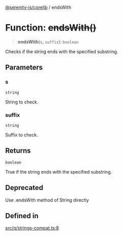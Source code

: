[@serenity-is/corelib](../README.md) / endsWith

# Function: ~~endsWith()~~

> **endsWith**(`s`, `suffix`): `boolean`

Checks if the string ends with the specified substring.

## Parameters

### s

`string`

String to check.

### suffix

`string`

Suffix to check.

## Returns

`boolean`

True if the string ends with the specified substring.

## Deprecated

Use .endsWith method of String directly

## Defined in

[src/q/strings-compat.ts:8](https://github.com/serenity-is/serenity/blob/master/packages/corelib/src/q/strings-compat.ts#L8)
